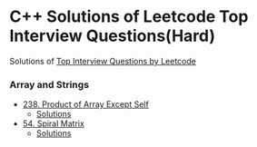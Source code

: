 # C++ Solutions of Leetcode Top Interview Questions(Hard)
Solutions of [Top Interview Questions by Leetcode](https://leetcode.com/explore/interview/card/top-interview-questions-hard/)

###  Array and Strings
* [238. Product of Array Except Self](
   https://leetcode.com/problems/product-of-array-except-self/)
    - [Solutions](src/num238.hpp)
* [54. Spiral Matrix](https://leetcode.com/problems/spiral-matrix/)
    - [Solutions](src/num54.hpp)